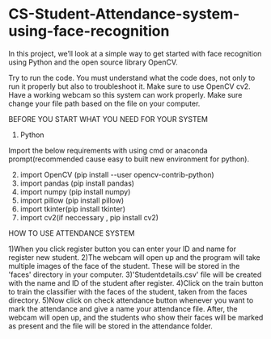 # CS-Student-Attendance-system-using-face-recognition

In this project, we’ll look at a simple way to get started with face recognition using Python and the open source library OpenCV.

Try to run the code. You must understand what the code does, not only to run it properly but also to troubleshoot it.
Make sure to use OpenCV cv2.
Have a working webcam so this system can work properly. 
Make sure change your file path based on the file on your computer.

BEFORE YOU START WHAT YOU NEED FOR YOUR SYSTEM

1. Python

Import the below requirements with using cmd or anaconda prompt(recommended cause easy to built new environment for python).

2. import OpenCV (pip install --user opencv-contrib-python)
3. import pandas (pip install pandas) 
4. import numpy  (pip install numpy)
5. import pillow (pip install pillow)
6. import tkinter(pip install tkinter)
7. import cv2(if neccessary , pip install cv2)


HOW TO USE ATTENDANCE SYSTEM

1)When you click register button you can enter your ID and name for register new student.
2)The webcam will open up and the program will take multiple images of the face of the student. These will be stored in the 'faces' directory in your computer.
3)'Studentdetails.csv' file will be created with the name and ID of the student after register.
4)Click on the train button to train the classifier with the faces of the student, taken from the faces directory.
5)Now click on check attendance button whenever you want to mark the attendance and give a name your attendance file. 
After, the webcam will open up, and the students who show their faces will be marked as present and the file will be stored in the attendance folder.
